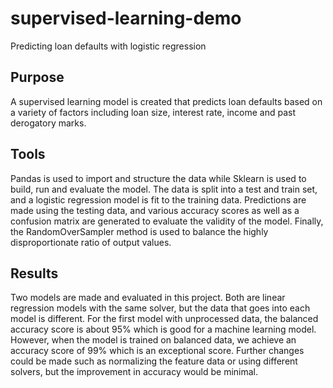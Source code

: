 # supervised-learning-demo
Predicting loan defaults with logistic regression

## Purpose
A supervised learning model is created that predicts loan defaults based on a variety of factors including loan size, interest rate, income and past derogatory marks.

## Tools
Pandas is used to import and structure the data while Sklearn is used to build, run and evaluate the model. The data is split into a test and train set, and a logistic regression model is fit to the training data. Predictions are made using the testing data, and various accuracy scores as well as a confusion matrix are generated to evaluate the validity of the model. Finally, the RandomOverSampler method is used to balance the highly disproportionate ratio of output values. 

## Results
Two models are made and evaluated in this project. Both are linear regression models with the same solver, but the data that goes into each model is different. For the first model with unprocessed data, the balanced accuracy score is about 95% which is good for a machine learning model. However, when the model is trained on balanced data, we achieve an accuracy score of 99% which is an exceptional score. Further changes could be made such as normalizing the feature data or using different solvers, but the improvement in accuracy would be minimal.
